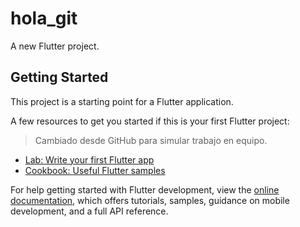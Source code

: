 # hola_git

A new Flutter project.

## Getting Started

This project is a starting point for a Flutter application.

A few resources to get you started if this is your first Flutter project:

> Cambiado desde GitHub para simular trabajo en equipo.

- [Lab: Write your first Flutter app](https://docs.flutter.dev/get-started/codelab)
- [Cookbook: Useful Flutter samples](https://docs.flutter.dev/cookbook)

For help getting started with Flutter development, view the
[online documentation](https://docs.flutter.dev/), which offers tutorials,
samples, guidance on mobile development, and a full API reference.
